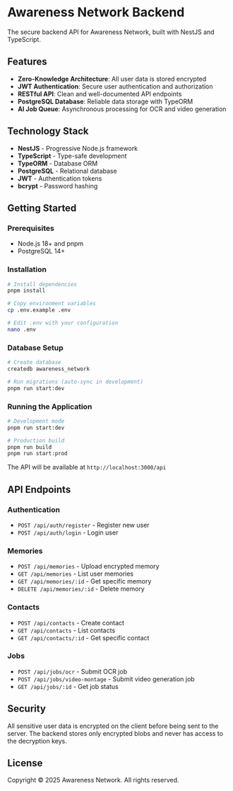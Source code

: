 # Awareness Network Backend

The secure backend API for Awareness Network, built with NestJS and TypeScript.

## Features

- **Zero-Knowledge Architecture**: All user data is stored encrypted
- **JWT Authentication**: Secure user authentication and authorization
- **RESTful API**: Clean and well-documented API endpoints
- **PostgreSQL Database**: Reliable data storage with TypeORM
- **AI Job Queue**: Asynchronous processing for OCR and video generation

## Technology Stack

- **NestJS** - Progressive Node.js framework
- **TypeScript** - Type-safe development
- **TypeORM** - Database ORM
- **PostgreSQL** - Relational database
- **JWT** - Authentication tokens
- **bcrypt** - Password hashing

## Getting Started

### Prerequisites

- Node.js 18+ and pnpm
- PostgreSQL 14+

### Installation

```bash
# Install dependencies
pnpm install

# Copy environment variables
cp .env.example .env

# Edit .env with your configuration
nano .env
```

### Database Setup

```bash
# Create database
createdb awareness_network

# Run migrations (auto-sync in development)
pnpm run start:dev
```

### Running the Application

```bash
# Development mode
pnpm run start:dev

# Production build
pnpm run build
pnpm run start:prod
```

The API will be available at `http://localhost:3000/api`

## API Endpoints

### Authentication

- `POST /api/auth/register` - Register new user
- `POST /api/auth/login` - Login user

### Memories

- `POST /api/memories` - Upload encrypted memory
- `GET /api/memories` - List user memories
- `GET /api/memories/:id` - Get specific memory
- `DELETE /api/memories/:id` - Delete memory

### Contacts

- `POST /api/contacts` - Create contact
- `GET /api/contacts` - List contacts
- `GET /api/contacts/:id` - Get specific contact

### Jobs

- `POST /api/jobs/ocr` - Submit OCR job
- `POST /api/jobs/video-montage` - Submit video generation job
- `GET /api/jobs/:id` - Get job status

## Security

All sensitive user data is encrypted on the client before being sent to the server. The backend stores only encrypted blobs and never has access to the decryption keys.

## License

Copyright © 2025 Awareness Network. All rights reserved.
